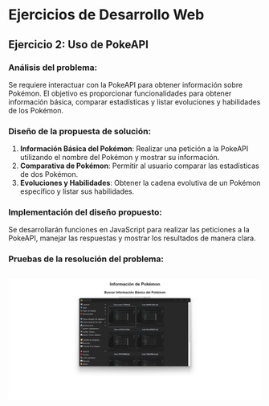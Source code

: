 # Ejercicios de Desarrollo Web

## Ejercicio 2: Uso de PokeAPI

### Análisis del problema:
Se requiere interactuar con la PokeAPI para obtener información sobre Pokémon. El objetivo es proporcionar funcionalidades para obtener información básica, comparar estadísticas y listar evoluciones y habilidades de los Pokémon.

### Diseño de la propuesta de solución:
1. **Información Básica del Pokémon**: Realizar una petición a la PokeAPI utilizando el nombre del Pokémon y mostrar su información.
2. **Comparativa de Pokémon**: Permitir al usuario comparar las estadísticas de dos Pokémon.
3. **Evoluciones y Habilidades**: Obtener la cadena evolutiva de un Pokémon específico y listar sus habilidades.

### Implementación del diseño propuesto:
Se desarrollarán funciones en JavaScript para realizar las peticiones a la PokeAPI, manejar las respuestas y mostrar los resultados de manera clara.

### Pruebas de la resolución del problema:

 ![ejercico1](gif1.gif)
---
